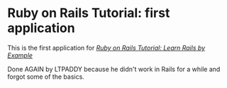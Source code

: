 # Ruby on Rails Tutorial: first application

This is the first application for
[*Ruby on Rails Tutorial: Learn Rails by Example*](http://railstutorial.org/)

Done AGAIN by LTPADDY because he didn't work in Rails for a while and forgot some of the basics.